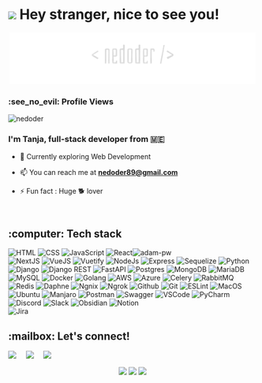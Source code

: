 <h1>
  <img src="https://emojis.slackmojis.com/emojis/images/1531849430/4246/blob-sunglasses.gif?1531849430" width="30"/>
  Hey stranger, nice to see you!
</h1>

<p align="center">
  <img src="https://github.com/nedoder/nedoder/blob/main/nedoder.png" height="50%" width="auto"/> 
</p>

<p align="right"> 
  <h3>:see_no_evil: Profile Views</h3>
  <img src="https://komarev.com/ghpvc/?username=anedoder&label=Profile%20views&color=0e75b6&style=flat" alt="nedoder" /> 
</p>



<h3 align="left">I'm Tanja, full-stack developer from 🇲🇪</h3>

- 🌱 Currently exploring Web Development

- 📫 You can reach me at **nedoder89@gmail.com**

- ⚡ Fun fact : Huge :dog2: lover

<br>

<h2>:computer: Tech stack</h2>

<p>
  <img align="right" src="https://github.com/nedoder/nedoder/blob/main/coding.gif" alt="adam-pw" width="50%" height="auto" />
</p>

<p align="left" width="50%" height="auto">
  <a>
    <img alt="HTML" src="https://img.shields.io/badge/html5-%23E34F26.svg?style=for-the-badge&logo=html5&logoColor=white">
  </a>
  
  <a>
    <img alt="CSS" src="https://img.shields.io/badge/css3-%231572B6.svg?style=for-the-badge&logo=css3&logoColor=white">
  </a>
  
   <a>
     <img alt="JavaScript" src="https://img.shields.io/badge/javascript-%23323330.svg?style=for-the-badge&logo=javascript&logoColor=%23F7DF1E">
   </a>

  <a>
    <img alt="React" src="https://img.shields.io/badge/React-20232A?style=for-the-badge&logo=react&logoColor=61DAFB">
  </a>

   <a>
    <img alt="NextJS" src="https://img.shields.io/badge/next%20js-000000?style=for-the-badge&logo=nextdotjs&logoColor=white">
  </a>

  <a>
    <img alt="VueJS" src="https://img.shields.io/badge/vuejs-%2335495e.svg?style=for-the-badge&logo=vuedotjs&logoColor=%234FC08D">
  </a>
  
  <a>
    <img alt="Vuetify" src="https://img.shields.io/badge/Vuetify-1867C0?style=for-the-badge&logo=vuetify&logoColor=AEDDFF">
  </a>
  
  <a>
    <img alt="NodeJs" src="https://img.shields.io/badge/node.js-6DA55F?style=for-the-badge&logo=node.js&logoColor=white">
  </a>
 
  <a>
    <img alt="Express" src="https://img.shields.io/badge/express.js-%23404d59.svg?style=for-the-badge&logo=express&logoColor=%2361DAFB">
  </a>
  
   <a>
    <img alt="Sequelize" src="https://img.shields.io/badge/Sequelize-52B0E7?style=for-the-badge&logo=Sequelize&logoColor=white">
  </a>
  
  <a>
    <img alt="Python" src="https://img.shields.io/badge/python-3670A0?style=for-the-badge&logo=python&logoColor=ffdd54">
  </a>
  
  <a>
    <img alt="Django" src="https://img.shields.io/badge/django-%23092E20.svg?style=for-the-badge&logo=django&logoColor=white">
  </a>

  <a>
    <img alt="Django REST" src="https://img.shields.io/badge/django%20rest-ff1709?style=for-the-badge&logo=django&logoColor=white">
  </a>

  <a>
    <img alt="FastAPI" src="https://img.shields.io/badge/fastapi-109989?style=for-the-badge&logo=FASTAPI&logoColor=white">
  </a>
  
  <a>
    <img alt="Postgres" src="https://img.shields.io/badge/postgres-%23316192.svg?style=for-the-badge&logo=postgresql&logoColor=white">
  </a>
  
  <a>
     <img alt="MongoDB" src="https://img.shields.io/badge/MongoDB-%234ea94b.svg?style=for-the-badge&logo=mongodb&logoColor=white">
  </a>
  
  <a>
    <img alt="MariaDB" src="https://img.shields.io/badge/MariaDB-003545?style=for-the-badge&logo=mariadb&logoColor=white">
  </a>
  
  <a>
    <img alt="MySQL" src="https://img.shields.io/badge/mysql-%2300f.svg?style=for-the-badge&logo=mysql&logoColor=whitee">
  </a>
  
   <a>
    <img alt="Docker" src="https://img.shields.io/badge/docker-%230db7ed.svg?style=for-the-badge&logo=docker&logoColor=white">
  </a>
  
  <a>
    <img alt="Golang" src="https://img.shields.io/badge/go-%2300ADD8.svg?style=for-the-badge&logo=go&logoColor=white">
  </a>

  <a>
    <img alt="AWS" src="https://img.shields.io/badge/Amazon_AWS-FF9900?style=for-the-badge&logo=amazonaws&logoColor=white">
  </a>

   <a>
    <img alt="Azure" src="https://img.shields.io/badge/Azure_DevOps-0078D7?style=for-the-badge&logo=azure-devops&logoColor=white">
  </a>

   <a>
    <img alt="Celery" src="https://img.shields.io/badge/celery-%23a9cc54.svg?style=for-the-badge&logo=celery&logoColor=ddf4a4">
  </a>

   <a>
    <img alt="RabbitMQ" src="https://img.shields.io/badge/rabbitmq-%23FF6600.svg?&style=for-the-badge&logo=rabbitmq&logoColor=white">
  </a>

   <a>
    <img alt="Redis" src="https://img.shields.io/badge/redis-%23DD0031.svg?&style=for-the-badge&logo=redis&logoColor=white">
  </a>

   <a>
    <img alt="Daphne" src="https://img.shields.io/badge/daphne-092E20?style=for-the-badge&logo=django&logoColor=green">
   </a>

  <a>
    <img alt="Ngnix" src="https://img.shields.io/badge/Nginx-009639?style=for-the-badge&logo=nginx&logoColor=white">
  </a>

  <a>
    <img alt="Ngrok" src="https://img.shields.io/badge/ngrok-140648?style=for-the-badge&logo=Ngrok&logoColor=white">
  </a>
  
  <a>
    <img alt="Github" src="https://img.shields.io/badge/github-%23121011.svg?style=for-the-badge&logo=github&logoColor=white">
  </a>

  <a>
    <img alt="Git" src="https://img.shields.io/badge/git-%23F05033.svg?style=for-the-badge&logo=git&logoColor=white"/>
  </a>

   <a>
    <img alt="ESLint" src="https://img.shields.io/badge/ESLint-4B3263?style=for-the-badge&logo=eslint&logoColor=white">
  </a>
  
  <a>
    <img alt="MacOS" src="https://img.shields.io/badge/mac%20os-000000?style=for-the-badge&logo=apple&logoColor=white">
  </a>

   <a>
    <img alt="Ubuntu" src="https://img.shields.io/badge/Ubuntu-E95420?style=for-the-badge&logo=ubuntu&logoColor=white">
  </a>

   <a>
    <img alt="Manjaro" src="https://img.shields.io/badge/Manjaro-35BF5C?style=for-the-badge&logo=Manjaro&logoColor=white">
  </a>
 
  <a>
    <img alt="Postman" src="https://img.shields.io/badge/Postman-FF6C37?style=for-the-badge&logo=postman&logoColor=white">
  </a>

   <a>
    <img alt="Swagger" src="https://img.shields.io/badge/Swagger-85EA2D?style=for-the-badge&logo=Swagger&logoColor=white">
  </a>

  <a>
    <img alt="VSCode" src="https://img.shields.io/badge/VSCode-0078D4?style=for-the-badge&logo=visual%20studio%20code&logoColor=white">
  </a

  <a>
    <img alt="PyCharm" src="https://img.shields.io/badge/PyCharm-000000.svg?&style=for-the-badge&logo=PyCharm&logoColor=white">
  </a>

  <a>
    <img alt="Discord" src="https://img.shields.io/badge/Discord-5865F2?style=for-the-badge&logo=discord&logoColor=white">
  </a>

  <a>
    <img alt="Slack" src="https://img.shields.io/badge/Slack-4A154B?style=for-the-badge&logo=slack&logoColor=white">
  </a>
  
  <a>
    <img alt="Obsidian" src="https://img.shields.io/badge/Obsidian-483699?style=for-the-badge&logo=Obsidian&logoColor=white">
  </a>

  <a>
    <img alt="Notion" src="https://img.shields.io/badge/Notion-%23000000.svg?style=for-the-badge&logo=notion&logoColor=white">
  </a>

  <br />

   <a>
    <img alt="Jira" src="https://img.shields.io/badge/Jira-0052CC?style=for-the-badge&logo=Jira&logoColor=white">
  </a>
</p>


<h2>:mailbox: Let's connect!</h2>
<p align="left">
  <a target="_blank"href="https://www.linkedin.com/in/tanjadoderovic/"><img src="https://img.shields.io/badge/linkedin-%230077B5.svg?style=for-the-badge&logo=linkedin&logoColor=white" /></a>&nbsp;&nbsp;&nbsp;&nbsp;
  <a target="_blank"href="https://twitter.com/dodernedoder"><img src="https://img.shields.io/badge/Twitter-%231DA1F2.svg?style=for-the-badge&logo=Twitter&logoColor=white" /></a>&nbsp;&nbsp;&nbsp;&nbsp;
  <a href="mailto:nedoder89@gmail.com?subject=Hello%20Nedoder,%20From%20Github"><img src="https://img.shields.io/badge/Gmail-D14836?style=for-the-badge&logo=gmail&logoColor=white" /></a>&nbsp;&nbsp;&nbsp;&nbsp;
</p>


<p align="center">
  <img height="50%" width="auto" src ="https://github-readme-stats-sigma-five.vercel.app/api?username=nedoder&show_icons=true&count_private=true&theme=darcula&hide_border=true&hide=contribs&bg_color=00000000">
  <img height="50%" width="auto" src ="https://github-readme-stats-sigma-five.vercel.app/api/top-langs/?username=nedoder&layout=compact&hide_border=true&theme=darcula&bg_color=00000000&langs_count=6&hide=jupyter%20notebook,tex,php">
  <img src ="https://github-readme-streak-stats.herokuapp.com?user=nedoder&theme=darcula&hide_border=true&background=FFFFFF00">
  <br>
  <br>
</p>
